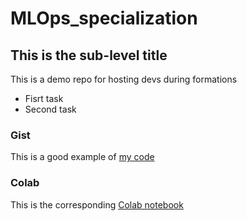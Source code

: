 # MLOps_specialization
## This is the sub-level title
This is a demo repo for hosting devs during formations

* Fisrt task
* Second task

### Gist
This is a good example of [my code](https://gist.github.com/SonsonTheQuest/94affc4150559d9c61d5a274ce56e67d)

### Colab

This is the corresponding [Colab notebook](https://github.com/SonsonTheQuest/MLOps_specialization/blob/main/Test_colab_notebook.ipynb)
